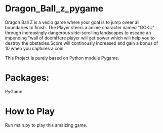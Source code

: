 # Dragon_Ball_z_pygame

Dragon Ball Z is a vedio game where your goal is to jump oveer all boundaries to finish.
 The Player steers a anime character named "GOKU" through increasingly dangerous side-scrolling
 landscapes to escape an impending "wall of doomHere player will get power which will help you to 
destroy the obstacles.Score will continously increased and gain a bonus of 10 when you captures a coin.

 This Project is purely based on Python module Pygame.
 
 
 
# Packages:
 PyGame
 
# How to Play 
 Run main.py to play this amaizing game.
